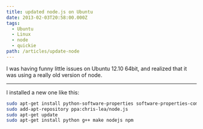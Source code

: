 ```yaml
---
title: updated node.js on Ubuntu
date: 2013-02-03T20:58:00.000Z
tags:
  - Ubuntu
  - Linux
  - node
  - quickie
path: /articles/update-node
---
```


I was having funny little issues on Ubuntu 12.10 64bit, and realized that it was using a really old version of node.

---

I installed a new one like this:

```bash
sudo apt-get install python-software-properties software-properties-common python-software-properties
sudo add-apt-repository ppa:chris-lea/node.js
sudo apt-get update
sudo apt-get install python g++ make nodejs npm
```
